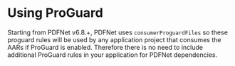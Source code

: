 # Using ProGuard

Starting from PDFNet v6.8.+, PDFNet uses `consumerProguardFiles` so these proguard rules will be used by any application project that consumes the AARs if ProGuard is enabled. Therefore there is no need to include additional ProGuard rules in your application for PDFNet dependencies.
